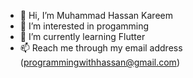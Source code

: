 - 👋 Hi, I’m Muhammad Hassan Kareem
- 👀 I’m interested in progamming
- 🌱 I’m currently learning Flutter 
- 📫 Reach me through my email address (programmingwithhassan@gmail.com)

<!---
Hassan0308/Hassan0308 is a ✨ special ✨ repository because its `README.md` (this file) appears on your GitHub profile.
You can click the Preview link to take a look at your changes.
--->
